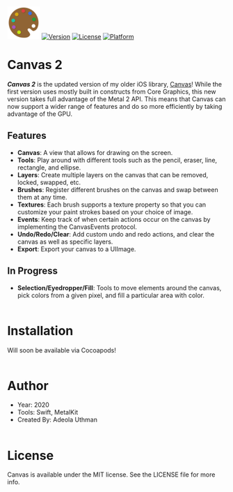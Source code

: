 <img src="./Images/Canvas.png" width='75px' height='75px'></img>
[![Version](https://img.shields.io/cocoapods/v/NameOfYourProject.svg?style=flat)](https://cocoapods.org/pods/Canvas2)
[![License](https://img.shields.io/cocoapods/l/NameOfYourProject.svg?style=flat)](https://cocoapods.org/pods/Canvas2)
[![Platform](https://img.shields.io/cocoapods/p/NameOfYourProject.svg?style=flat)](https://cocoapods.org/pods/Canvas2)
# Canvas 2
<b><i>Canvas 2</i></b> is the updated version of my older iOS library, [Canvas](https://github.com/Authman2/Canvas)! While the first version uses mostly built in constructs from Core Graphics, this new version takes full advantage of the Metal 2 API. This means that Canvas can now support a wider range of features and do so more efficiently by taking advantage of the GPU.

## Features
- **Canvas**: A view that allows for drawing on the screen.
- **Tools**: Play around with different tools such as the pencil, eraser, line, rectangle, and ellipse.
- **Layers**: Create multiple layers on the canvas that can be removed, locked, swapped, etc.
- **Brushes**: Register different brushes on the canvas and swap between them at any time.
- **Textures**: Each brush supports a texture property so that you can customize your paint strokes based on your choice of image.
- **Events**: Keep track of when certain actions occur on the canvas by implementing the CanvasEvents protocol.
- **Undo/Redo/Clear**: Add custom undo and redo actions, and clear the canvas as well as specific layers.
- **Export**: Export your canvas to a UIImage.

## In Progress
- **Selection/Eyedropper/Fill**: Tools to move elements around the canvas, pick colors from a given pixel, and fill a particular area with color.
<br></br>

# Installation
Will soon be available via Cocoapods!
<br></br>

# Author
- Year: 2020
- Tools: Swift, MetalKit
- Created By: Adeola Uthman
<br></br>

# License
Canvas is available under the MIT license. See the LICENSE file for more info.
